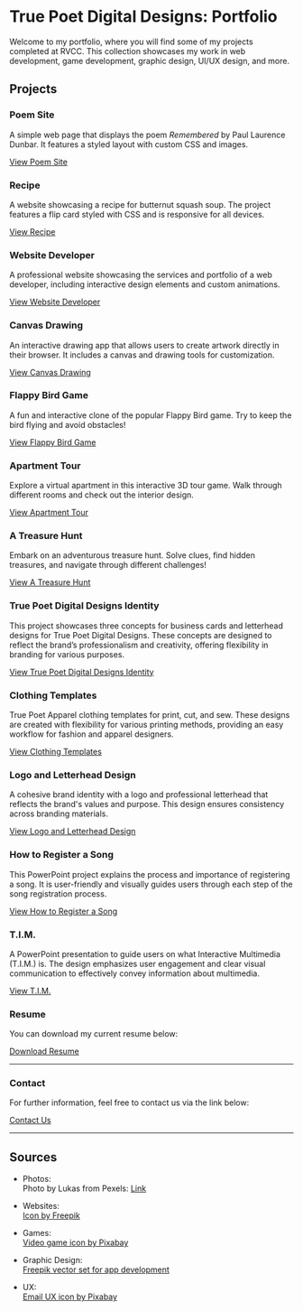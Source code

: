 # True Poet Digital Designs: Portfolio

Welcome to my portfolio, where you will find some of my projects completed at RVCC. This collection showcases my work in web development, game development, graphic design, UI/UX design, and more.

## Projects

### Poem Site

A simple web page that displays the poem *Remembered* by Paul Laurence Dunbar. It features a styled layout with custom CSS and images.

[View Poem Site](https://poemsiteremembered.netlify.app)

### Recipe

A website showcasing a recipe for butternut squash soup. The project features a flip card styled with CSS and is responsive for all devices.

[View Recipe](https://butternutsquashrecipe.netlify.app)

### Website Developer

A professional website showcasing the services and portfolio of a web developer, including interactive design elements and custom animations.

[View Website Developer](https://websitedeveloperaa.netlify.app/)

### Canvas Drawing

An interactive drawing app that allows users to create artwork directly in their browser. It includes a canvas and drawing tools for customization.

[View Canvas Drawing](https://canvasdrawingama.netlify.app/)

### Flappy Bird Game

A fun and interactive clone of the popular Flappy Bird game. Try to keep the bird flying and avoid obstacles!

[View Flappy Bird Game](https://flappybirdgameaa.netlify.app/)

### Apartment Tour

Explore a virtual apartment in this interactive 3D tour game. Walk through different rooms and check out the interior design.

[View Apartment Tour](https://apartmenttour.netlify.app/)

### A Treasure Hunt

Embark on an adventurous treasure hunt. Solve clues, find hidden treasures, and navigate through different challenges!

[View A Treasure Hunt](https://yourtreasurehuntgame.netlify.app)

### True Poet Digital Designs Identity

This project showcases three concepts for business cards and letterhead designs for True Poet Digital Designs. These concepts are designed to reflect the brand’s professionalism and creativity, offering flexibility in branding for various purposes.

[View True Poet Digital Designs Identity](https://drive.google.com/drive/folders/1v37fivlImE6bW5PHnpgymVq2bt0NAsUx?usp=sharing)

### Clothing Templates

True Poet Apparel clothing templates for print, cut, and sew. These designs are created with flexibility for various printing methods, providing an easy workflow for fashion and apparel designers.

[View Clothing Templates](https://docs.google.com/document/d/1Ipqu33iJR5RLvIeQZdAqAz_AfSoJgl5L/edit?usp=sharing&ouid=114457856936110668411&rtpof=true&sd=true)

### Logo and Letterhead Design

A cohesive brand identity with a logo and professional letterhead that reflects the brand's values and purpose. This design ensures consistency across branding materials.

[View Logo and Letterhead Design](https://drive.google.com/file/d/1UwghfY-hqVhbzTc95nfkNDU5j_VZX-UI/view?usp=sharing)

### How to Register a Song

This PowerPoint project explains the process and importance of registering a song. It is user-friendly and visually guides users through each step of the song registration process.

[View How to Register a Song](https://docs.google.com/presentation/d/1cpuAoBYuGjnBsKd61-Ln-v7_P_O6eUZX/edit?usp=sharing&ouid=114457856936110668411&rtpof=true&sd=true)

### T.I.M.

A PowerPoint presentation to guide users on what Interactive Multimedia (T.I.M.) is. The design emphasizes user engagement and clear visual communication to effectively convey information about multimedia.

[View T.I.M.](https://docs.google.com/presentation/d/1B0dgOQxHWsxhy3VsQVu7XgROmgPW2jZN/edit?usp=sharing&ouid=114457856936110668411&rtpof=true&sd=true)

### Resume

You can download my current resume below:

[Download Resume](/assets/AA%20Resume%202024.pdf)

---

### Contact

For further information, feel free to contact us via the link below:

[Contact Us](/contact)

---

## Sources

- Photos:  
  Photo by Lukas from Pexels: [Link](https://www.pexels.com/photo/laptop-computer-showing-c-application-574069/)
  

 - Websites:  
 [Icon by Freepik](https://www.freepik.com/free-vector/www-internet-globe-grid_43855963.htm#fromView=search&page=1&position=2&uuid=d4ee1e1a-4c54-4b4b-b502-b5f59e619e92)

- Games:  
  [Video game icon by Pixabay](https://pixabay.com/illustrations/video-game-gamepad-control-play-3d-1856991/)
  
- Graphic Design:  
  [Freepik vector set for app development](https://www.freepik.com/free-vector/set-vector-icons-elements-application-development_1215748.htm#fromView=search&page=5&position=20&uuid=15ad6dfe-d669-49aa-be2b-df5ba6b78c95)
  
- UX:  
  [Email UX icon by Pixabay](https://pixabay.com/illustrations/message-mail-internet-ui-ux-email-5765634/)
